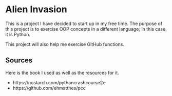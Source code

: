 # Alien Invasion
This is a project I have decided to start up in my free time. The purpose of this project
is to exercise OOP concepts in a different language; in this case, it is Python.

This project will also help me exercise GitHub functions.

## Sources 
Here is the book I used as well as the resources for it.
<ul>
  <li>https://nostarch.com/pythoncrashcourse2e</li>
  <li>https://github.com/ehmatthes/pcc</li>
</ul>
